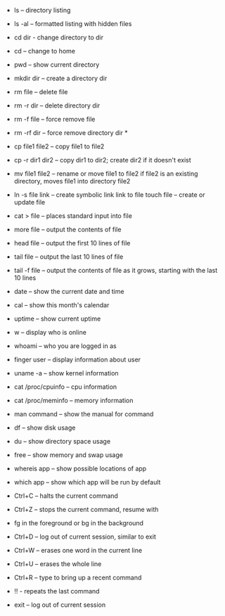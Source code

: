 

- ls – directory listing
- ls -al – formatted listing with hidden files
- cd dir - change directory to dir
- cd – change to home
- pwd – show current directory
- mkdir dir – create a directory dir
- rm file – delete file
- rm -r dir – delete directory dir
- rm -f file – force remove file
- rm -rf dir – force remove directory dir *
- cp file1 file2 – copy file1 to file2
- cp -r dir1 dir2 – copy dir1 to dir2; create dir2 if it
  doesn't exist
- mv file1 file2 – rename or move file1 to file2
  if file2 is an existing directory, moves file1 into
  directory file2
- ln -s file link – create symbolic link link to file
  touch file – create or update file
- cat > file – places standard input into file
- more file – output the contents of file
- head file – output the first 10 lines of file
- tail file – output the last 10 lines of file
- tail -f file – output the contents of file as it
  grows, starting with the last 10 lines


- date – show the current date and time
- cal – show this month's calendar
- uptime – show current uptime
- w – display who is online
- whoami – who you are logged in as
- finger user – display information about user
- uname -a – show kernel information
- cat /proc/cpuinfo – cpu information
- cat /proc/meminfo – memory information
- man command – show the manual for command
- df – show disk usage
- du – show directory space usage
- free – show memory and swap usage
- whereis app – show possible locations of app
- which app – show which app will be run by default

- Ctrl+C – halts the current command
- Ctrl+Z – stops the current command, resume with
- fg in the foreground or bg in the background
- Ctrl+D – log out of current session, similar to exit
- Ctrl+W – erases one word in the current line
- Ctrl+U – erases the whole line
- Ctrl+R – type to bring up a recent command
- !! - repeats the last command
- exit – log out of current session
